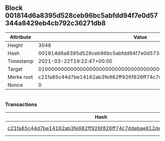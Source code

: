 ## Block 001814d6a8395d528ceb96bc5abfdd94f7e0d57344a8429eb4cb792c36271db8

Attribute | Value
--- | ---
Height | 3048
Hash | 001814d6a8395d528ceb96bc5abfdd94f7e0d57344a8429eb4cb792c36271db8
Timestamp | 2021-03-22T19:22:47+00:00
Target | 0100000000000000000000000000000000000000000000000000000000000000
Merke root | c21fa85c44d7be14162ab3fe982ff926f826ff74c7ddebae812dee9282ded91c
Nonce | 0

```

```

### Transactions

Hash | Amount
--- | ---
[c21fa85c44d7be14162ab3fe982ff926f826ff74c7ddebae812dee9282ded91c](c21fa85c44d7be14162ab3fe982ff926f826ff74c7ddebae812dee9282ded91c.md) | 10.00000000 SKEPTI 
